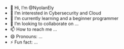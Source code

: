 - 👋 Hi, I’m @NyolanEly
- 👀 I’m interested in Cybersecurity and Cloud
- 🌱 I’m currently learning and a beginner programmer
- 💞️ I’m looking to collaborate on ...
- 📫 How to reach me ...
- 😄 Pronouns: ...
- ⚡ Fun fact: ...

<!---
NyolanEly/NyolanEly is a ✨ special ✨ repository because its `README.md` (this file) appears on your GitHub profile.
You can click the Preview link to take a look at your changes.
--->
